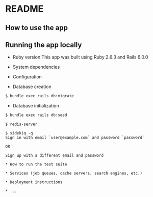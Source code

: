# README

## How to use the app


## Running the app locally
* Ruby version
This app was built using Ruby 2.6.3 and Rails 6.0.0

* System dependencies

* Configuration

* Database creation
```bash
$ bundle exec rails db:migrate
```

* Database initialization
```bash
$ bundle exec rails db:seed
```

```
$ redis-server
```

```
$ sidekiq -q 
Sign in with email `user@example.com` and password `password`

OR

Sign up with a different email and password

* How to run the test suite

* Services (job queues, cache servers, search engines, etc.)

* Deployment instructions

* ...
